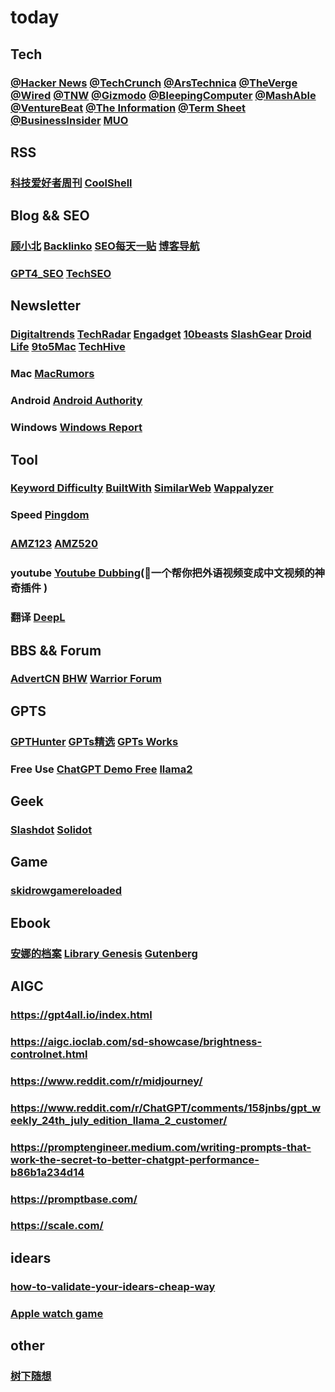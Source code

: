 # today
## Tech
### [@Hacker News](https://news.ycombinator.com/) [@TechCrunch](https://techcrunch.com/) [@ArsTechnica](https://arstechnica.com) [@TheVerge](https://www.theverge.com) [@Wired](https://www.wired.com) [@TNW](https://thenextweb.com/) [@Gizmodo](https://gizmodo.com/) [@BleepingComputer](https://www.bleepingcomputer.com/) [@MashAble](https://mashable.com) [@VentureBeat](https://venturebeat.com) [@The Information](https://www.theinformation.com/) [@Term Sheet](https://fortune.com/tag/term-sheet/) [@BusinessInsider](https://www.businessinsider.com/) [MUO](https://www.makeuseof.com/)

## RSS
### [科技爱好者周刊](https://github.com/ruanyf/weekly/) [CoolShell](https://coolshell.org/)

## Blog && SEO
### [顾小北](https://www.guxiaobei.com/) [Backlinko](https://backlinko.com/) [SEO每天一贴](https://www.seozac.com/) [博客导航](https://daohang.lusongsong.com/)
### [GPT4_SEO](https://www.reddit.com/r/GPT4_SEO_Content/) [TechSEO](https://www.reddit.com/r/TechSEO/)

## Newsletter
### [Digitaltrends](https://digitaltrends.com) [TechRadar](https://www.techradar.com/) [Engadget](https://www.engadget.com/) [10beasts](https://10beasts.com/) [SlashGear](https://www.slashgear.com/) [Droid Life](https://www.droid-life.com/) [9to5Mac](https://9to5mac.com/) [TechHive](https://www.techhive.com/) 
### Mac [MacRumors](https://www.macrumors.com/) 
### Android [Android Authority](https://www.androidauthority.com/)
### Windows [Windows Report](https://windowsreport.com)

## Tool
### [Keyword Difficulty](https://ahrefs.com/keyword-difficulty) [BuiltWith](https://builtwith.com/) [SimilarWeb](https://www.similarweb.com/) [Wappalyzer](https://www.wappalyzer.com/) 
### Speed [Pingdom](https://tools.pingdom.com/)
### [AMZ123](https://www.amz123.com/) [AMZ520](https://amz520.com/)　

### youtube [Youtube Dubbing](https://www.youtube-dubbing.com/)(🚀一个帮你把外语视频变成中文视频的神奇插件 )
### 翻译 [DeepL](https://www.deepl.com/translator#en/zh/how)

## BBS && Forum
### [AdvertCN](https://www.advertcn.com/) [BHW](https://www.blackhatworld.com/) [Warrior Forum](https://www.warriorforum.com/) 

## GPTS
### [GPTHunter](https://www.gptshunter.com) [GPTs精选](https://topgpt.us/) [GPTs Works](https://gpts.works/)
### Free Use [ChatGPT Demo Free](https://chat.chatgptdemo.net/) [llama2](https://llama2.ai/)

## Geek
### [Slashdot](https://slashdot.org/) [Solidot](https://solidot.org/) 

## Game
### [skidrowgamereloaded](https://skidrowgamereloaded.co/) 

## Ebook
### [安娜的档案](https://zh.annas-archive.org/) [Library Genesis](https://libgen.is/) [Gutenberg](https://gutenberg.org/) 

## AIGC
### https://gpt4all.io/index.html
### https://aigc.ioclab.com/sd-showcase/brightness-controlnet.html
### https://www.reddit.com/r/midjourney/
### https://www.reddit.com/r/ChatGPT/comments/158jnbs/gpt_weekly_24th_july_edition_llama_2_customer/
### https://promptengineer.medium.com/writing-prompts-that-work-the-secret-to-better-chatgpt-performance-b86b1a234d14
### https://promptbase.com/
### https://scale.com/

## idears
### [how-to-validate-your-idears-cheap-way](https://www.indiehackers.com/post/ideas-are-cheap-heres-how-to-validate-them-80280c4c9c)
### [Apple watch game](https://twitter.com/mrhesselbom/status/1719284917673046100?t=vqbviDPx0eMnz4awkmZUvA&s=19)

## other
### [树下随想](https://mp.weixin.qq.com/s/4_3UbgnxLgECzZzrc2veog) 

